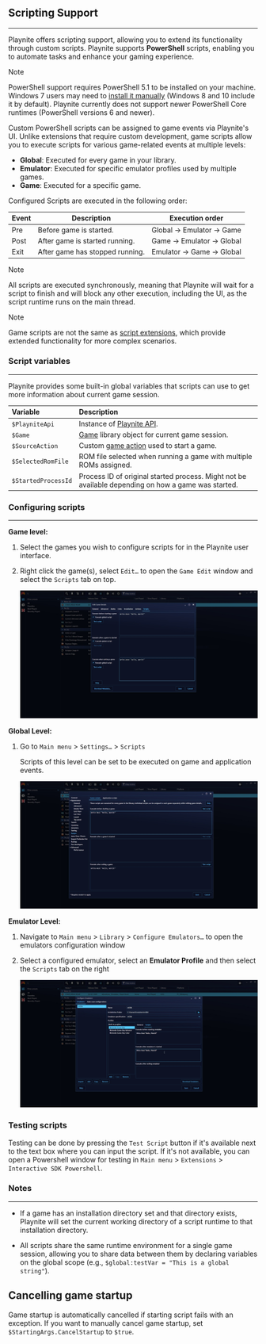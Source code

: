 ## Scripting Support

---------------------

Playnite offers scripting support, allowing you to extend its functionality through custom scripts. Playnite supports **PowerShell** scripts, enabling you to automate tasks and enhance your gaming experience. 

> [!NOTE]
> PowerShell support requires PowerShell 5.1 to be installed on your machine. Windows 7 users may need to [install it manually](https://www.microsoft.com/en-us/download/details.aspx?id=54616) (Windows 8 and 10 include it by default). Playnite currently does not support newer PowerShell Core runtimes (PowerShell versions 6 and newer).

Custom PowerShell scripts can be assigned to game events via Playnite's UI. Unlike extensions that require custom development, game scripts allow you to execute scripts for various game-related events at multiple levels:

- **Global**: Executed for every game in your library.
- **Emulator**: Executed for specific emulator profiles used by multiple games.
- **Game**: Executed for a specific game.

Configured Scripts are executed in the following order:

| Event | Description                     | Execution order            |
| ----- | ------------------------------- | -------------------------- |
| Pre   | Before game is started.         | Global -> Emulator -> Game |
| Post  | After game is started running.  | Game -> Emulator -> Global |
| Exit  | After game has stopped running. | Emulator -> Game -> Global |

> [!NOTE]
> All scripts are executed synchronously, meaning that Playnite will wait for a script to finish and will block any other execution, including the UI, as the script runtime runs on the main thread.

> [!NOTE]
> Game scripts are not the same as [script extensions](../../../tutorials/extensions/intro.md), which provide extended functionality for more complex scenarios.

### Script variables
---------------------

Playnite provides some built-in global variables that scripts can use to get more information about current game session.

| Variable          | Description                                                                                         |
|:----------------- |:--------------------------------------------------------------------------------------------------- |
| `$PlayniteApi`      | Instance of [Playnite API](xref:Playnite.SDK.IPlayniteAPI).                                         |
| `$Game`             | [Game](xref:Playnite.SDK.Models.Game) library object for current game session.                      |
| `$SourceAction`     | Custom [game action](xref:Playnite.SDK.Models.GameAction) used to start a game.                     |
| `$SelectedRomFile`  | ROM file selected when running a game with multiple ROMs assigned.                                  |
| `$StartedProcessId` | Process ID of original started process. Might not be available depending on how a game was started. |

### Configuring scripts
---------------------

**Game level:**

1. Select the games you wish to configure scripts for in the Playnite user interface.

2. Right click the game(s), select `Edit…` to open the `Game Edit` window and select the `Scripts` tab on top.

   ![GameScripts](images/scriptingSupport_ScriptsGame.jpg)

**Global Level:**

1. Go to `Main menu` > `Settings…` > `Scripts`

   Scripts of this level can be set to be executed on game and application events.

   ![ScriptsGlobal](images/scriptingSupport_ScriptsGlobal.jpg)

**Emulator Level:**

1. Navigate to `Main menu` > `Library` > `Configure Emulators…` to open the emulators configuration window
2. Select a configured emulator, select an **Emulator Profile** and then select the `Scripts` tab on the right

   ![ScriptsEmulator](images/scriptingSupport_ScriptsEmulator.jpg)

### Testing scripts

Testing can be done by pressing the `Test Script` button if it's available next to the text box where you can input the script. If it's not available, you can open a Powershell window for testing in `Main menu` > `Extensions` > `Interactive SDK Powershell`.

### Notes

---------------------

- If a game has an installation directory set and that directory exists, Playnite will set the current working directory of a script runtime to that installation directory.

- All scripts share the same runtime environment for a single game session, allowing you to share data between them by declaring variables on the global scope (e.g., `$global:testVar = "This is a global string"`).

Cancelling game startup
---------------------

Game startup is automatically cancelled if starting script fails with an exception. If you want to manually cancel game startup, set `$StartingArgs.CancelStartup` to `$true`.
